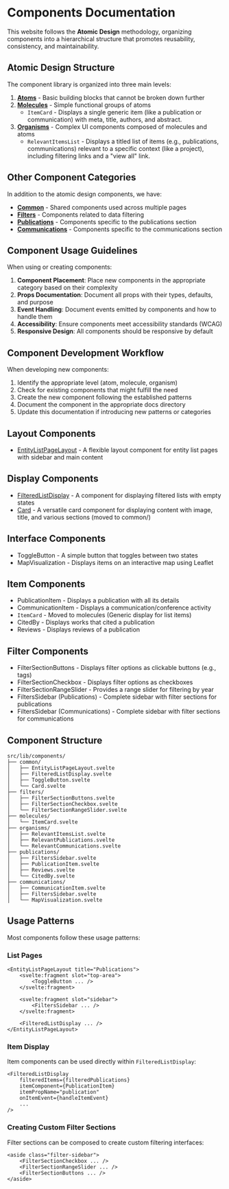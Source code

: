 # Components Documentation

This website follows the **Atomic Design** methodology, organizing components into a hierarchical structure that promotes reusability, consistency, and maintainability.

## Atomic Design Structure

The component library is organized into three main levels:

1. **[Atoms](./atoms/README.md)** - Basic building blocks that cannot be broken down further
2. **[Molecules](./molecules/README.md)** - Simple functional groups of atoms
   - `ItemCard` - Displays a single generic item (like a publication or communication) with meta, title, authors, and abstract.
3. **[Organisms](./organisms/README.md)** - Complex UI components composed of molecules and atoms
   - `RelevantItemsList` - Displays a titled list of items (e.g., publications, communications) relevant to a specific context (like a project), including filtering links and a "view all" link.

## Other Component Categories

In addition to the atomic design components, we have:

- **[Common](./common/README.md)** - Shared components used across multiple pages
- **[Filters](./filters/README.md)** - Components related to data filtering
- **[Publications](./publications/README.md)** - Components specific to the publications section
- **[Communications](./communications/README.md)** - Components specific to the communications section

## Component Usage Guidelines

When using or creating components:

1. **Component Placement**: Place new components in the appropriate category based on their complexity
2. **Props Documentation**: Document all props with their types, defaults, and purpose
3. **Event Handling**: Document events emitted by components and how to handle them
4. **Accessibility**: Ensure components meet accessibility standards (WCAG)
5. **Responsive Design**: All components should be responsive by default

## Component Development Workflow

When developing new components:

1. Identify the appropriate level (atom, molecule, organism)
2. Check for existing components that might fulfill the need
3. Create the new component following the established patterns
4. Document the component in the appropriate docs directory
5. Update this documentation if introducing new patterns or categories

## Layout Components

- [EntityListPageLayout](./EntityListPageLayout.md) - A flexible layout component for entity list pages with sidebar and main content

## Display Components

- [FilteredListDisplay](./FilteredListDisplay.md) - A component for displaying filtered lists with empty states
- [Card](./Card.md) - A versatile card component for displaying content with image, title, and various sections (moved to common/)

## Interface Components

- ToggleButton - A simple button that toggles between two states
- MapVisualization - Displays items on an interactive map using Leaflet

## Item Components

- PublicationItem - Displays a publication with all its details
- CommunicationItem - Displays a communication/conference activity
- `ItemCard` - Moved to molecules (Generic display for list items)
- CitedBy - Displays works that cited a publication
- Reviews - Displays reviews of a publication

## Filter Components

- FilterSectionButtons - Displays filter options as clickable buttons (e.g., tags)
- FilterSectionCheckbox - Displays filter options as checkboxes
- FilterSectionRangeSlider - Provides a range slider for filtering by year
- FiltersSidebar (Publications) - Complete sidebar with filter sections for publications
- FiltersSidebar (Communications) - Complete sidebar with filter sections for communications

## Component Structure

```
src/lib/components/
├── common/
│   ├── EntityListPageLayout.svelte
│   ├── FilteredListDisplay.svelte
│   ├── ToggleButton.svelte
│   └── Card.svelte
├── filters/
│   ├── FilterSectionButtons.svelte
│   ├── FilterSectionCheckbox.svelte
│   └── FilterSectionRangeSlider.svelte
├── molecules/
│   └── ItemCard.svelte
├── organisms/
│   ├── RelevantItemsList.svelte
│   ├── RelevantPublications.svelte
│   └── RelevantCommunications.svelte
├── publications/
│   ├── FiltersSidebar.svelte
│   ├── PublicationItem.svelte
│   ├── Reviews.svelte
│   └── CitedBy.svelte
├── communications/
│   ├── CommunicationItem.svelte
│   ├── FiltersSidebar.svelte
│   └── MapVisualization.svelte
```

## Usage Patterns

Most components follow these usage patterns:

### List Pages

```svelte
<EntityListPageLayout title="Publications">
	<svelte:fragment slot="top-area">
		<ToggleButton ... />
	</svelte:fragment>

	<svelte:fragment slot="sidebar">
		<FiltersSidebar ... />
	</svelte:fragment>

	<FilteredListDisplay ... />
</EntityListPageLayout>
```

### Item Display

Item components can be used directly within `FilteredListDisplay`:

```svelte
<FilteredListDisplay
	filteredItems={filteredPublications}
	itemComponent={PublicationItem}
	itemPropName="publication"
	onItemEvent={handleItemEvent}
	...
/>
```

### Creating Custom Filter Sections

Filter sections can be composed to create custom filtering interfaces:

```svelte
<aside class="filter-sidebar">
	<FilterSectionCheckbox ... />
	<FilterSectionRangeSlider ... />
	<FilterSectionButtons ... />
</aside>
```
